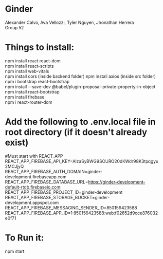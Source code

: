 # Ginder
Alexander Calvo, Ava Vellozzi, Tyler Nguyen, Jhonathan Herrera  
Group 52

# Things to install:
npm install react react-dom  
npm install react-scripts  
npm install web-vitals  
npm install cors  (inside backend folder)
npm install axios  (inside src folder)
npm i bootstrap react-bootstrap  
npm install --save-dev @babel/plugin-proposal-private-property-in-object  
npm install react-bootstrap  
npm install firebase    
npm i react-router-dom 

# Add the following to .env.local file in root directory (if it doesn't already exist)
#Must start with REACT_APP  
REACT_APP_FIREBASE_API_KEY=AIzaSyBWG9SOURO20dKWdr98K3tpqgyu2MCJjyQ  
REACT_APP_FIREBASE_AUTH_DOMAIN=ginder-development.firebaseapp.com  
REACT_APP_FIREBASE_DATABASE_URL=https://ginder-development-default-rtdb.firebaseio.com  
REACT_APP_FIREBASE_PROJECT_ID=ginder-development  
REACT_APP_FIREBASE_STORAGE_BUCKET=ginder-development.appspot.com  
REACT_APP_FIREBASE_MESSAGING_SENDER_ID=850159423588  
REACT_APP_FIREBASE_APP_ID=1:850159423588:web:f02652d9cce876032e0f71  

# To Run it:
npm start
